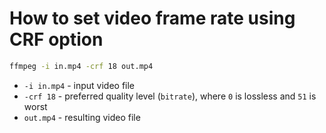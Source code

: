 # How to set video frame rate using CRF option

```bash
ffmpeg -i in.mp4 -crf 18 out.mp4
```

- `-i in.mp4` - input video file
- `-crf 18` - preferred quality level (`bitrate`), where `0` is lossless and `51` is worst
- `out.mp4` - resulting video file


